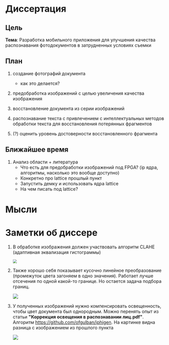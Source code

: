 # Диссертация

## Цель

**Тема**: Разработка мобильного приложения для улучшения качества распознавания фотодокументов в затрудненных условиях съемки

## План

1. создание фотографий документа 
   - как это делается? 

2. предобработка изображений с целью увеличения качества изображения
3. восстановление документа из серии изображений
4. распознавание текста с привлечением с интеллектуальных методов обработки текста для восстановления потерянных фрагментов
5. (?) оценить уровень достоверности восстановленного фрагмента

## Ближайшее время

1. Анализ области + литература
   - Что есть для предобработки изображений под FPGA? (ip ядра, алгоритмы, насколько это вообще доступно)
   - Конкретно про lattice прошлый пункт
   - Запустить демку и использовать ядра lattice
   - На чем писать под lattice?

# Мысли

# Заметки об диссере

1. В обработке изображения должен участвовать алгоритм CLAHE (адаптивная эквализация гистограммы)

   <img src="/Users/mor1ins/projects/dissertation/clahe_example.png" style="zoom:75%;" />

2. Также хорошо себя показывает кусочно линейное преобразование (промежуток цвета загоняем в одно значения). Работает лучше отсечения по одной какой-то границе. Но остается задача подбора границ.

   ![](/Users/mor1ins/projects/dissertation/threshold.png)

3. У полученных изображений нужно компенсировать освещенность, чтобы цвет документа был однородным. Можно перенять опыт из статьи __"Коррекция освещения в распознавании лиц.pdf"__. Алгоритм https://github.com/ofgulban/iphigen. На картинке видна разница с изображением из прошлого пункта

   ![](/Users/mor1ins/projects/dissertation/very_good_thres.png)